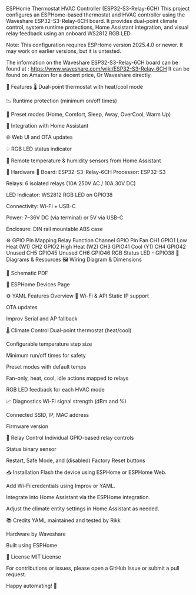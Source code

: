 ESPHome Thermostat HVAC Controller (ESP32-S3-Relay-6CH)
This project configures an ESPHome-based thermostat and HVAC controller using the Waveshare ESP32-S3-Relay-6CH board. It provides dual-point climate control, system runtime protections, Home Assistant integration, and visual relay feedback using an onboard WS2812 RGB LED.

Note: This configuration requires ESPHome version 2025.4.0 or newer. It may work on earlier versions, but it is untested.

The information on the Waveshare ESP32-S3-Relay-6CH board can be found at : https://www.waveshare.com/wiki/ESP32-S3-Relay-6CH
It can be found on Amazon for a decent price, Or Waveshare directly.

🚀 Features
🌡️ Dual-point thermostat with heat/cool mode

📉 Runtime protection (minimum on/off times)

🧠 Preset modes (Home, Comfort, Sleep, Away, OverCool, Warm Up)

📲 Integration with Home Assistant

🌐 Web UI and OTA updates

💡 RGB LED status indicator

📡 Remote temperature & humidity sensors from Home Assistant

🔧 Hardware
🧩 Board: ESP32-S3-Relay-6CH
Processor: ESP32-S3

Relays: 6 isolated relays (10A 250V AC / 10A 30V DC)

LED Indicator: WS2812 RGB LED on GPIO38

Connectivity: Wi-Fi + USB-C

Power: 7–36V DC (via terminal) or 5V via USB-C

Enclosure: DIN rail mountable ABS case

⚙️ GPIO Pin Mapping
Relay Function	Channel	GPIO Pin
Fan	CH1	GPIO1
Low Heat (W1)	CH2	GPIO2
High Heat (W2)	CH3	GPIO41
Cool (Y1)	CH4	GPIO42
Unused	CH5	GPIO45
Unused	CH6	GPIO46
RGB Status LED	-	GPIO38
📐 Diagrams & Resources
🖼️ Wiring Diagram & Dimensions

📑 Schematic PDF

🔌 ESPHome Devices Page

⚙️ YAML Features Overview
📡 Wi-Fi & API
Static IP support

OTA updates

Improv Serial and AP fallback

🌡️ Climate Control
Dual-point thermostat (heat/cool)

Configurable temperature step size

Minimum run/off times for safety

Preset modes with default temps

Fan-only, heat, cool, idle actions mapped to relays

RGB LED feedback for each HVAC mode

📈 Diagnostics
Wi-Fi signal strength (dBm and %)

Connected SSID, IP, MAC address

Firmware version

🔄 Relay Control
Individual GPIO-based relay controls

Status binary sensor

Restart, Safe Mode, and (disabled) Factory Reset buttons

📥 Installation
Flash the device using ESPHome or ESPHome Web.

Add Wi-Fi credentials using Improv or YAML.

Integrate into Home Assistant via the ESPHome integration.

Adjust the climate entity settings in Home Assistant as needed.

📚 Credits
YAML maintained and tested by Rikk

Hardware by Waveshare

Built using ESPHome

📜 License
MIT License

For contributions or issues, please open a GitHub Issue or submit a pull request.

Happy automating! 🏡
